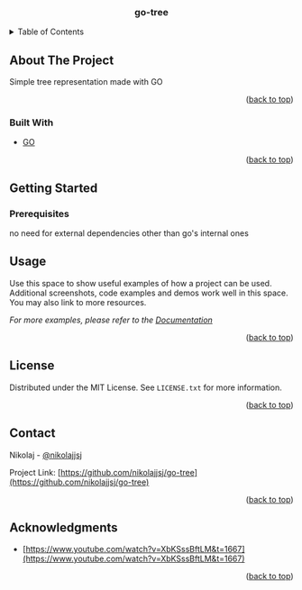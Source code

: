 <div id="top"></div>
<br />
<div align="center">
  <a href="https://github.com/nikolajjsj/go-tree"></a>
  <h3 align="center">go-tree</h3>
</div>



<!-- TABLE OF CONTENTS -->
<details>
  <summary>Table of Contents</summary>
  <ol>
    <li>
      <a href="#about-the-project">About The Project</a>
      <ul>
        <li><a href="#built-with">Built With</a></li>
      </ul>
    </li>
    <li>
      <a href="#getting-started">Getting Started</a>
      <ul>
        <li><a href="#prerequisites">Prerequisites</a></li>
      </ul>
    </li>
    <li><a href="#usage">Usage</a></li>
    <li><a href="#license">License</a></li>
    <li><a href="#contact">Contact</a></li>
    <li><a href="#acknowledgments">Acknowledgments</a></li>
  </ol>
</details>



<!-- ABOUT THE PROJECT -->
## About The Project

Simple tree representation made with GO

<p align="right">(<a href="#top">back to top</a>)</p>



### Built With

* [GO](https://go.dev)

<p align="right">(<a href="#top">back to top</a>)</p>



<!-- GETTING STARTED -->
## Getting Started

### Prerequisites
no need for external dependencies other than go's internal ones



<!-- USAGE EXAMPLES -->
## Usage

Use this space to show useful examples of how a project can be used. Additional screenshots, code examples and demos work well in this space. You may also link to more resources.

_For more examples, please refer to the [Documentation](https://example.com)_

<p align="right">(<a href="#top">back to top</a>)</p>



<!-- LICENSE -->
## License

Distributed under the MIT License. See `LICENSE.txt` for more information.

<p align="right">(<a href="#top">back to top</a>)</p>



<!-- CONTACT -->
## Contact

Nikolaj - [@nikolajjsj](https://twitter.com/nikolajjsj)

Project Link: [https://github.com/nikolajjsj/go-tree](https://github.com/nikolajjsj/go-tree)

<p align="right">(<a href="#top">back to top</a>)</p>



<!-- ACKNOWLEDGMENTS -->
## Acknowledgments

* [https://www.youtube.com/watch?v=XbKSssBftLM&t=1667](https://www.youtube.com/watch?v=XbKSssBftLM&t=1667)

<p align="right">(<a href="#top">back to top</a>)</p>
